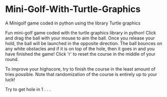 # Mini-Golf-With-Turtle-Graphics
A Minigolf game coded in python using the library Turtle graphics

Fun mini-golf game coded with the turtle graphics library in python! Click and drag the ball with your mouse to aim the ball. Once you release your hold, the ball will be launched in the opposite direction. The ball bounces on any white obstacles and if it is on top of the hole, then it goes in and you have finished the game! Click 'r' to reset the course in the middle of your round.

To improve your highscore, try to finish the course in the least amount of tries possible. Note that randomization of the course is entirely up to your luck!

Try to get hole in 1 . . .
